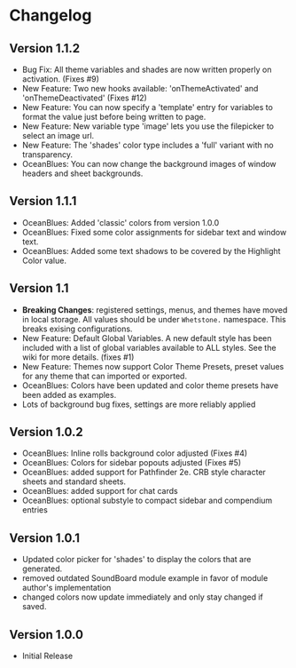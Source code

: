 # Changelog

## Version 1.1.2

 * Bug Fix: All theme variables and shades are now written properly on activation. (Fixes #9)
 * New Feature: Two new hooks available: 'onThemeActivated' and 'onThemeDeactivated' (Fixes #12)
 * New Feature: You can now specify a 'template' entry for variables to format the value just before being written to page.
 * New Feature: New variable type 'image' lets you use the filepicker to select an image url.
 * New Feature: The 'shades' color type includes a 'full' variant with no transparency.
 * OceanBlues: You can now change the background images of window headers and sheet backgrounds.

## Version 1.1.1

 * OceanBlues: Added 'classic' colors from version 1.0.0
 * OceanBlues: Fixed some color assignments for sidebar text and window text.
 * OceanBlues: Added some text shadows to be covered by the Highlight Color value.

## Version 1.1

 * **Breaking Changes**: registered settings, menus, and themes have moved in local storage. All values should be under `Whetstone.` namespace. This breaks exising configurations.
 * New Feature: Default Global Variables. A new default style has been included with a list of global variables available to ALL styles. See the wiki for more details. (fixes #1)
 * New Feature: Themes now support Color Theme Presets, preset values for any theme that can imported or exported.
 * OceanBlues: Colors have been updated and color theme presets have been added as examples.
 * Lots of background bug fixes, settings are more reliably applied

## Version 1.0.2

 * OceanBlues: Inline rolls background color adjusted (Fixes #4)
 * OceanBlues: Colors for sidebar popouts adjusted (Fixes #5)
 * OceanBlues: added support for Pathfinder 2e. CRB style character sheets and standard sheets.
 * OceanBlues: added support for chat cards
 * OceanBlues: optional substyle to compact sidebar and compendium entries 

## Version 1.0.1

 * Updated color picker for 'shades' to display the colors that are generated.
 * removed outdated SoundBoard module example in favor of module author's implementation
 * changed colors now update immediately and only stay changed if saved.

## Version 1.0.0

 * Initial Release